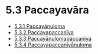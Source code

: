 

# 5.3 Paccayavāra

* [5.3.1 Paccayānuloma](5.3/5.3.1.md)
* [5.3.2 Paccayapaccanīya](5.3/5.3.2.md)
* [5.3.3 Paccayānulomapaccanīya](5.3/5.3.3.md)
* [5.3.4 Paccayapaccanīyānuloma](5.3/5.3.4.md)



